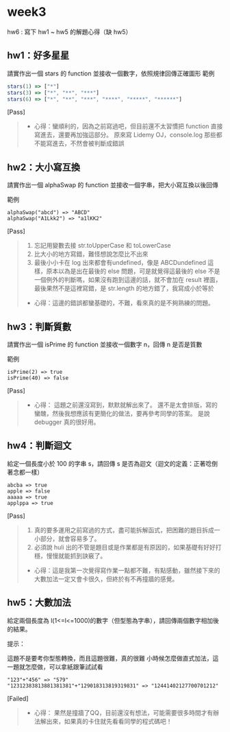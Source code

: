 # week3 
hw6 : 寫下 hw1 ~ hw5 的解題心得（缺 hw5）

## hw1：好多星星
請實作出一個 stars 的 function 並接收一個數字，依照規律回傳正確圖形
範例
```javascript
stars(1) => ["*"]
stars(3) => ["*", "**", "***"]
stars(6) => ["*", "**", "***", "****", "*****", "******"]
```
[Pass]
> - 心得：蠻順利的，因為之前寫過吧，但目前還不太習慣把 function 直接寫進去，還要再加強這部分。
> 原來寫 Lidemy OJ，console.log 那些都不能寫進去，不然會被判斷成錯誤


## hw2：大小寫互換
請實作出一個 alphaSwap 的 function 並接收一個字串，把大小寫互換以後回傳

範例
```javascript=
alphaSwap("abcd") => "ABCD"
alphaSwap("A1Lkk2") => "a1lKK2"
```
[Pass]
> 1. 忘記用變數去接 str.toUpperCase 和 toLowerCase
> 2. 比大小的地方寫錯，難怪想說怎麼比不出來
> 3. 最後小小卡在 log 出來都會有undefined，像是 ABCDundefined 這樣，原本以為是出在最後的 else 問題，可是就覺得這最後的 else 不是一個例外的判斷嗎，如果沒有跑到這邊的話，就不會加在 result 裡面，最後果然不是這裡寫錯，是 str.length 的地方錯了，我寫成小於等於
> - 心得：這邊的錯誤都蠻基礎的，不難，看來真的是不夠熟練的問題。

## hw3：判斷質數
請實作出一個 isPrime 的 function 並接收一個數字 n，回傳 n 是否是質數

範例
```javascript=
isPrime(2) => true
isPrime(40) => false
```
[Pass] 
>- 心得：
這題之前還沒寫到，默默就解出來了。
還不是太會排版，寫的蠻醜，然後我想應該有更簡化的做法，要再參考同學的答案。
是說 debugger 真的很好用。

## hw4：判斷迴文
給定一個長度小於 100 的字串 s，請回傳 s 是否為迴文（迴文的定義：正著唸倒著念都一樣）
```javascript=
abcba => true
apple => false
aaaaa => true
applppa => true
```
[Pass] 
>1. 真的要多運用之前寫過的方式，盡可能拆解函式，把困難的題目拆成一小部分，就會容易多了。
>2. 必須說 huli 出的不管是題目或是作業都是有原因的，如果基礎有好好打穩，慢慢就能抓到訣竅了。
>- 心得：這是我第一次覺得寫作業一點都不難，有點感動，雖然接下來的大數加法一定又會卡很久，但終於有不再撞牆的感覺。

## hw5：大數加法
給定兩個長度為 l(1<=l<=1000)的數字（但型態為字串），請回傳兩個數字相加後的結果。

提示：

這題不是要考你型態轉換，而且這題很難，真的很難
小時候怎麼做直式加法，這一題就怎麼做，可以拿紙跟筆試試看
```javascript=
"123"+"456" => "579"
"12312383813881381381"+"129018313819319831" => "12441402127700701212"
```
[Failed] 
>- 心得：
>果然是撞牆了QQ，目前還沒有想法，可能需要很多時間才有辦法解出來，如果真的卡住就先看看同學的程式碼吧！
